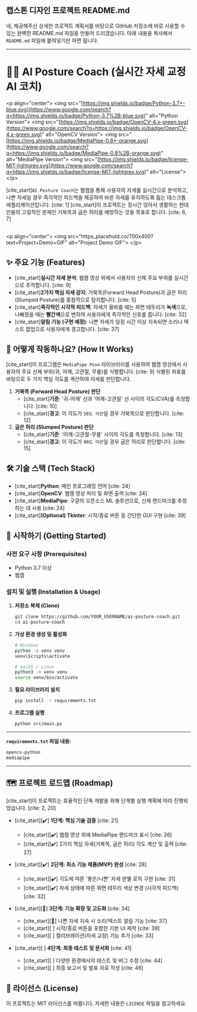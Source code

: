 ## 캡스톤 디자인 프로젝트 README.md

네, 제공해주신 상세한 프로젝트 계획서를 바탕으로 GitHub 저장소에 바로 사용할 수 있는 완벽한 README.md 파일을 만들어 드리겠습니다. 아래 내용을 복사해서 `README.md` 파일에 붙여넣기만 하면 됩니다.

-----

# 🏋️‍♂️ AI Posture Coach (실시간 자세 교정 AI 코치)

\<p align="center"\>
\<img src="[https://img.shields.io/badge/Python-3.7+-blue.svg](https://www.google.com/search?q=https://img.shields.io/badge/Python-3.7%2B-blue.svg)" alt="Python Version"\>
\<img src="[https://img.shields.io/badge/OpenCV-4.x-green.svg](https://www.google.com/search?q=https://img.shields.io/badge/OpenCV-4.x-green.svg)" alt="OpenCV Version"\>
\<img src="[https://img.shields.io/badge/MediaPipe-0.8+-orange.svg](https://www.google.com/search?q=https://img.shields.io/badge/MediaPipe-0.8%2B-orange.svg)" alt="MediaPipe Version"\>
\<img src="[https://img.shields.io/badge/license-MIT-lightgrey.svg](https://www.google.com/search?q=https://img.shields.io/badge/license-MIT-lightgrey.svg)" alt="License"\>
\</p\>

[cite\_start]`AI Posture Coach`는 웹캠을 통해 사용자의 자세를 실시간으로 분석하고, 나쁜 자세일 경우 즉각적인 피드백을 제공하여 바른 자세를 유지하도록 돕는 데스크톱 애플리케이션입니다. [cite: 1] [cite\_start]이 프로젝트는 장시간 앉아서 생활하는 현대인들의 고질적인 문제인 거북목과 굽은 허리를 예방하는 것을 목표로 합니다. [cite: 6, 7]

<br>
&lt;p align=&quot;center&quot;&gt;
  &lt;img src=&quot;https_placehold.co/700x400?text=Project+Demo+GIF&quot; alt=&quot;Project Demo GIF&quot;&gt;
&lt;/p&gt;
<br>

## ✨ 주요 기능 (Features)

  * [cite\_start]**실시간 자세 분석**: 웹캠 영상 위에서 사용자의 신체 주요 부위를 실시간으로 추적합니다. [cite: 9]
  * [cite\_start]**2가지 핵심 자세 감지**: 거북목(Forward Head Posture)과 굽은 허리(Slumped Posture)를 중점적으로 탐지합니다. [cite: 5]
  * [cite\_start]**즉각적인 시각적 피드백**: 자세가 올바를 때는 화면 테두리가 **녹색**으로, 나빠졌을 때는 **빨간색**으로 변하여 사용자에게 즉각적인 신호를 줍니다. [cite: 32]
  * [cite\_start]**알림 기능 (구현 예정)**: 나쁜 자세가 일정 시간 이상 지속되면 소리나 텍스트 팝업으로 사용자에게 경고합니다. [cite: 37]

## 🤔 어떻게 작동하나요? (How It Works)

[cite\_start]이 프로그램은 `MediaPipe Pose` 라이브러리를 사용하여 웹캠 영상에서 사용자의 주요 신체 부위(귀, 어깨, 고관절, 무릎)를 식별합니다. [cite: 9] 식별된 좌표를 바탕으로 두 가지 핵심 각도를 계산하여 자세를 판단합니다.

1.  **거북목 (Forward Head Posture) 판단**
      * [cite\_start]**기준**: '귀-어깨' 선과 '어깨-고관절' 선 사이의 각도(CVA)를 측정합니다. [cite: 10]
      * [cite\_start]**경고**: 이 각도가 `50도 미만`일 경우 거북목으로 판단합니다. [cite: 12]
2.  **굽은 허리 (Slumped Posture) 판단**
      * [cite\_start]**기준**: '어깨-고관절-무릎' 사이의 각도를 측정합니다. [cite: 13]
      * [cite\_start]**경고**: 이 각도가 `90도 미만`일 경우 굽은 허리로 판단합니다. [cite: 15]

## 🛠️ 기술 스택 (Tech Stack)

  * [cite\_start]**Python**: 메인 프로그래밍 언어 [cite: 24]
  * [cite\_start]**OpenCV**: 웹캠 영상 처리 및 화면 출력 [cite: 24]
  * [cite\_start]**MediaPipe**: 구글의 오픈소스 ML 솔루션으로, 신체 랜드마크를 추정하는 데 사용 [cite: 24]
  * [cite\_start]**(Optional) Tkinter**: 시작/종료 버튼 등 간단한 GUI 구현 [cite: 39]

## 🚀 시작하기 (Getting Started)

### 사전 요구 사항 (Prerequisites)

  * Python 3.7 이상
  * 웹캠

### 설치 및 실행 (Installation & Usage)

1.  **저장소 복제 (Clone)**

    ```bash
    git clone https://github.com/YOUR_USERNAME/ai-posture-coach.git
    cd ai-posture-coach
    ```

2.  **가상 환경 생성 및 활성화**

    ```bash
    # Windows
    python -m venv venv
    venv\Scripts\activate

    # macOS / Linux
    python3 -m venv venv
    source venv/bin/activate
    ```

3.  **필요 라이브러리 설치**

    ```bash
    pip install -r requirements.txt
    ```

4.  **프로그램 실행**

    ```bash
    python src/main.py
    ```

-----

**`requirements.txt` 파일 내용:**

```txt
opencv-python
mediapipe
```

-----

## 🗺️ 프로젝트 로드맵 (Roadmap)

[cite\_start]이 프로젝트는 효율적인 단독 개발을 위해 단계별 실행 계획에 따라 진행되었습니다. [cite: 2, 20]

  * [cite\_start][✔️] **1단계: 핵심 기술 검증** [cite: 21]

      * [cite\_start][✔️] 웹캠 영상 위에 MediaPipe 랜드마크 표시 [cite: 26]
      * [cite\_start][✔️] 2가지 핵심 자세(거북목, 굽은 허리) 각도 계산 및 출력 [cite: 27]

  * [cite\_start][✔️] **2단계: 최소 기능 제품(MVP) 완성** [cite: 28]

      * [cite\_start][✔️] 각도에 따른 '좋은/나쁜' 자세 판별 로직 구현 [cite: 31]
      * [cite\_start][✔️] 자세 상태에 따른 화면 테두리 색상 변경 (시각적 피드백) [cite: 32]

  * [cite\_start][🚧] **3단계: 기능 확장 및 고도화** [cite: 34]

      * [cite\_start][🚧] 나쁜 자세 지속 시 소리/텍스트 알림 기능 [cite: 37]
      * [cite\_start][ ] 시작/종료 버튼을 포함한 기본 UI 제작 [cite: 39]
      * [cite\_start][ ] 캘리브레이션(자세 교정) 기능 추가 [cite: 33]

  * [cite\_start][ ] **4단계: 최종 테스트 및 문서화** [cite: 41]

      * [cite\_start][ ] 다양한 환경에서의 테스트 및 버그 수정 [cite: 44]
      * [cite\_start][ ] 최종 보고서 및 발표 자료 작성 [cite: 46]

## 📄 라이선스 (License)

이 프로젝트는 MIT 라이선스를 따릅니다. 자세한 내용은 `LICENSE` 파일을 참고하세요.
